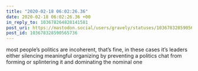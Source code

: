 ```yaml
---
title: "2020-02-18 06:02:26.36"
date: 2020-02-18 06:02:26.36 +00
in_reply_to: 103678264828141581
post_uri: https://mastodon.social/users/gravely/statuses/103678328590565736
post_id: 103678328590565736
---
```

most people’s politics are incoherent, that’s fine, in these cases it’s leaders either silencing meaningful organizing by preventing a politics chat from forming or splintering it and dominating the nominal one


